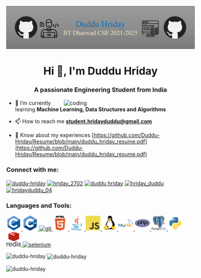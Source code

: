 ![logo](https://github.com/Duddu-Hriday/Duddu-Hriday/blob/main/github%20banner.png)
<h1 align="center">Hi 👋, I'm Duddu Hriday</h1>
<h3 align="center">A passionate Engineering Student from India</h3>

<img align="right" alt="coding" width="350" src="https://user-images.githubusercontent.com/69011963/137184767-79a13ec7-1bb3-4341-a6da-3a149c9c159a.gif">

- 🌱 I’m currently learning **Machine Learning, Data Structures and Algorithms**

- 📫 How to reach me **student.hridayduddu@gmail.com**

- 📄 Know about my experiences [https://github.com/Duddu-Hriday/Resume/blob/main/duddu_hriday_resume.pdf](https://github.com/Duddu-Hriday/Resume/blob/main/duddu_hriday_resume.pdf)

<h3 align="left">Connect with me:</h3>
<p align="left">
<a href="https://linkedin.com/in/duddu-hriday" target="blank"><img align="center" src="https://raw.githubusercontent.com/rahuldkjain/github-profile-readme-generator/master/src/images/icons/Social/linked-in-alt.svg" alt="duddu-hriday" height="30" width="40" /></a>
<a href="https://instagram.com/hriday_2702" target="blank"><img align="center" src="https://raw.githubusercontent.com/rahuldkjain/github-profile-readme-generator/master/src/images/icons/Social/instagram.svg" alt="hriday_2702" height="30" width="40" /></a>
<a href="https://www.youtube.com/channel/UCy6cJWYo1d-Q-LTHrq1e39g" target="blank"><img align="center" src="https://raw.githubusercontent.com/rahuldkjain/github-profile-readme-generator/master/src/images/icons/Social/youtube.svg" alt="duddu hriday" height="30" width="40" /></a>
<a href="https://www.codechef.com/users/hriday_duddu" target="blank"><img align="center" src="https://cdn.jsdelivr.net/npm/simple-icons@3.1.0/icons/codechef.svg" alt="hriday_duddu" height="30" width="40" /></a>
<a href="https://www.leetcode.com/hridayduddu_04" target="blank"><img align="center" src="https://raw.githubusercontent.com/rahuldkjain/github-profile-readme-generator/master/src/images/icons/Social/leet-code.svg" alt="hridayduddu_04" height="30" width="40" /></a>
</p>

<h3 align="left">Languages and Tools:</h3>
<p align="left"> <a href="https://www.cprogramming.com/" target="_blank" rel="noreferrer"> <img src="https://raw.githubusercontent.com/devicons/devicon/master/icons/c/c-original.svg" alt="c" width="40" height="40"/> </a> <a href="https://www.w3schools.com/cpp/" target="_blank" rel="noreferrer"> <img src="https://raw.githubusercontent.com/devicons/devicon/master/icons/cplusplus/cplusplus-original.svg" alt="cplusplus" width="40" height="40"/> </a> <a href="https://git-scm.com/" target="_blank" rel="noreferrer"> <img src="https://www.vectorlogo.zone/logos/git-scm/git-scm-icon.svg" alt="git" width="40" height="40"/> </a> <a href="https://www.w3.org/html/" target="_blank" rel="noreferrer"> <img src="https://raw.githubusercontent.com/devicons/devicon/master/icons/html5/html5-original-wordmark.svg" alt="html5" width="40" height="40"/> </a> <a href="https://www.java.com" target="_blank" rel="noreferrer"> <img src="https://raw.githubusercontent.com/devicons/devicon/master/icons/java/java-original.svg" alt="java" width="40" height="40"/> </a> <a href="https://developer.mozilla.org/en-US/docs/Web/JavaScript" target="_blank" rel="noreferrer"> <img src="https://raw.githubusercontent.com/devicons/devicon/master/icons/javascript/javascript-original.svg" alt="javascript" width="40" height="40"/> </a> <a href="https://www.linux.org/" target="_blank" rel="noreferrer"> <img src="https://raw.githubusercontent.com/devicons/devicon/master/icons/linux/linux-original.svg" alt="linux" width="40" height="40"/> </a> <a href="https://www.mysql.com/" target="_blank" rel="noreferrer"> <img src="https://raw.githubusercontent.com/devicons/devicon/master/icons/mysql/mysql-original-wordmark.svg" alt="mysql" width="40" height="40"/> </a> <a href="https://www.php.net" target="_blank" rel="noreferrer"> <img src="https://raw.githubusercontent.com/devicons/devicon/master/icons/php/php-original.svg" alt="php" width="40" height="40"/> </a> <a href="https://www.postgresql.org" target="_blank" rel="noreferrer"> <img src="https://raw.githubusercontent.com/devicons/devicon/master/icons/postgresql/postgresql-original-wordmark.svg" alt="postgresql" width="40" height="40"/> </a> <a href="https://www.python.org" target="_blank" rel="noreferrer"> <img src="https://raw.githubusercontent.com/devicons/devicon/master/icons/python/python-original.svg" alt="python" width="40" height="40"/> </a> <a href="https://redis.io" target="_blank" rel="noreferrer"> <img src="https://raw.githubusercontent.com/devicons/devicon/master/icons/redis/redis-original-wordmark.svg" alt="redis" width="40" height="40"/> </a> <a href="https://www.selenium.dev" target="_blank" rel="noreferrer"> <img src="https://raw.githubusercontent.com/detain/svg-logos/780f25886640cef088af994181646db2f6b1a3f8/svg/selenium-logo.svg" alt="selenium" width="40" height="40"/> </a> </p>

<p><img align="left" src="https://github-readme-stats.vercel.app/api/top-langs?username=duddu-hriday&show_icons=true&locale=en&layout=compact" alt="duddu-hriday" /></p>

<p>&nbsp;<img align="center" src="https://github-readme-stats.vercel.app/api?username=duddu-hriday&show_icons=true&locale=en" alt="duddu-hriday" /></p>

<p><img align="center" src="https://github-readme-streak-stats.herokuapp.com/?user=duddu-hriday&" alt="duddu-hriday" /></p>

